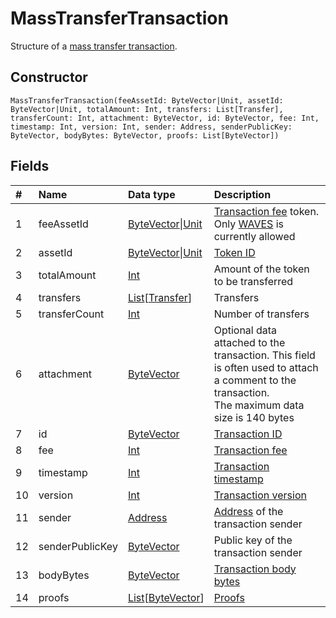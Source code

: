 # MassTransferTransaction

Structure of a [mass transfer transaction](/en/blockchain/transaction-type/mass-transfer-transaction.md).

## Constructor

``` ride
MassTransferTransaction(feeAssetId: ByteVector|Unit, assetId: ByteVector|Unit, totalAmount: Int, transfers: List[Transfer], transferCount: Int, attachment: ByteVector, id: ByteVector, fee: Int, timestamp: Int, version: Int, sender: Address, senderPublicKey: ByteVector, bodyBytes: ByteVector, proofs: List[ByteVector])
```

## Fields

| # | Name | Data type | Description |
| :--- | :--- | :--- | :--- |
| 1 | feeAssetId | [ByteVector](/en/ride/data-types/byte-vector.md)&#124;[Unit](/en/ride/data-types/unit.md) | [Transaction fee](/en/blockchain/transaction/transaction-fee.md) token.<br>Only [WAVES](/en/blockchain/token/waves.md) is currently allowed |
| 2 | assetId | [ByteVector](/en/ride/data-types/byte-vector.md)&#124;[Unit](/en/ride/data-types/unit.md) | [Token ID](/en/blockchain/token/token-id.md) |
| 3 | totalAmount | [Int](/en/ride/data-types/int.md) | Amount of the token to be transferred |
| 4 | transfers | [List](/en/ride/data-types/list.md)[[Transfer](/en/ride/structures/common-structures/transfer.md)] | Transfers |
| 5 | transferCount | [Int](/en/ride/data-types/int.md) | Number of transfers |
| 6 | attachment | [ByteVector](/en/ride/data-types/byte-vector.md) | Optional data attached to the transaction. This field is often used to attach a comment to the transaction.<br>The maximum data size is 140 bytes |
| 7 | id | [ByteVector](/en/ride/data-types/byte-vector.md) | [Transaction ID](/en/blockchain/transaction/transaction-id.md) |
| 8 | fee | [Int](/en/ride/data-types/int.md) | [Transaction fee](/en/blockchain/transaction/transaction-fee.md) |
| 9 | timestamp | [Int](/en/ride/data-types/int.md) | [Transaction timestamp](/en/blockchain/transaction/transaction-timestamp.md) |
| 10 | version | [Int](/en/ride/data-types/int.md) | [Transaction version](/en/blockchain/transaction/transaction-version.md) |
| 11 | sender | [Address](/en/ride/structures/common-structures/address.md) | [Address](/en/blockchain/account/address.md) of the transaction sender |
| 12 | senderPublicKey | [ByteVector](/en/ride/data-types/byte-vector.md) | Public key of the transaction sender |
| 13 | bodyBytes | [ByteVector](/en/ride/data-types/byte-vector.md) | [Transaction body bytes](/en/blockchain/transaction/transaction-body-bytes.md) |
| 14 | proofs | [List](/en/ride/data-types/list.md)[[ByteVector](/en/ride/data-types/byte-vector.md)] | [Proofs](/en/blockchain/transaction/transaction-proof.md) |
